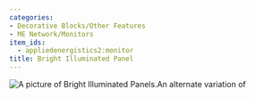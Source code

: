```yaml
---
categories:
- Decorative Blocks/Other Features
- ME Network/Monitors
item_ids:
  - appliedenergistics2:monitor
title: Bright Illuminated Panel
---
```


![A picture of Bright Illuminated
Panels.](../../../../public/assets/large/bright_illuminated_panel.png)An alternate variation
of <ItemLink id="appliedenergistics2:semi_dark_monitor"/>

<RecipeFor id="appliedenergistics2:monitor"/>
